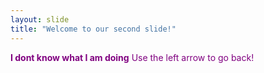 ```yaml
---
layout: slide
title: "Welcome to our second slide!"
---
```

<p style="color:purple"><b>I dont know what I am doing</b>
Use the left arrow to go back!
